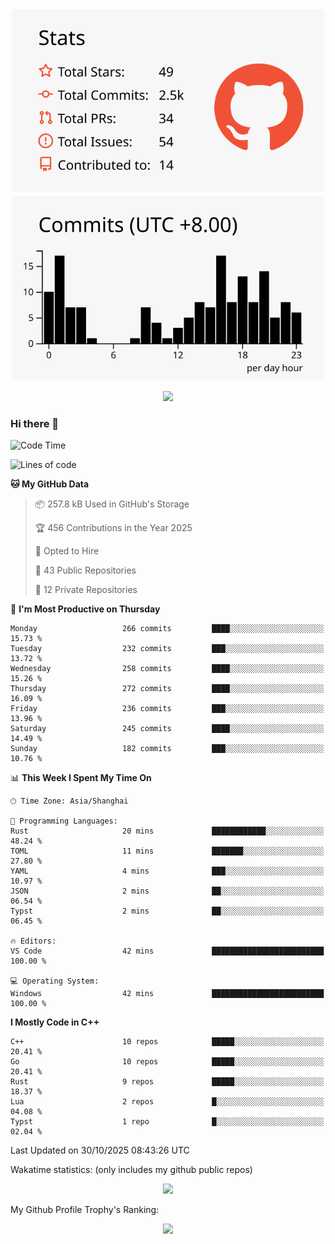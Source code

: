 <div align="center">
 
![](https://raw.githubusercontent.com/hycinth22/hycinth22/main/profile-summary-card-output/swift/3-stats.svg) ![](https://raw.githubusercontent.com/hycinth22/hycinth22/main/profile-summary-card-output/swift/4-productive-time.svg)

</div>

<div align="center"> <img src="https://github-readme-streak-stats.herokuapp.com/?user=hycinth22" /> </div>

### Hi there 👋

<!--
this is a ✨ _special_ ✨ repository because its `README.md` (this file) appears on your GitHub profile.

Here are some ideas to get you started:

- 🔭 I’m currently working on ...
- 🌱 I’m currently learning ...
- 👯 I’m looking to collaborate on ...
- 🤔 I’m looking for help with ...
- 💬 Ask me about ...
- 📫 How to reach me: ...
- 😄 Pronouns: ...
- ⚡ Fun fact: ...
-->

<!--START_SECTION:waka-->
![Code Time](http://img.shields.io/badge/Code%20Time-2%2C065%20hrs%2042%20mins-blue)

![Lines of code](https://img.shields.io/badge/From%20Hello%20World%20I%27ve%20Written-1.4%20million%20lines%20of%20code-blue)

**🐱 My GitHub Data** 

> 📦 257.8 kB Used in GitHub's Storage 
 > 
> 🏆 456 Contributions in the Year 2025
 > 
> 💼 Opted to Hire
 > 
> 📜 43 Public Repositories 
 > 
> 🔑 12 Private Repositories 
 > 
📅 **I'm Most Productive on Thursday** 

```text
Monday                   266 commits         ████░░░░░░░░░░░░░░░░░░░░░   15.73 % 
Tuesday                  232 commits         ███░░░░░░░░░░░░░░░░░░░░░░   13.72 % 
Wednesday                258 commits         ████░░░░░░░░░░░░░░░░░░░░░   15.26 % 
Thursday                 272 commits         ████░░░░░░░░░░░░░░░░░░░░░   16.09 % 
Friday                   236 commits         ███░░░░░░░░░░░░░░░░░░░░░░   13.96 % 
Saturday                 245 commits         ████░░░░░░░░░░░░░░░░░░░░░   14.49 % 
Sunday                   182 commits         ███░░░░░░░░░░░░░░░░░░░░░░   10.76 % 
```


📊 **This Week I Spent My Time On** 

```text
🕑︎ Time Zone: Asia/Shanghai

💬 Programming Languages: 
Rust                     20 mins             ████████████░░░░░░░░░░░░░   48.24 % 
TOML                     11 mins             ███████░░░░░░░░░░░░░░░░░░   27.80 % 
YAML                     4 mins              ███░░░░░░░░░░░░░░░░░░░░░░   10.97 % 
JSON                     2 mins              ██░░░░░░░░░░░░░░░░░░░░░░░   06.54 % 
Typst                    2 mins              ██░░░░░░░░░░░░░░░░░░░░░░░   06.45 % 

🔥 Editors: 
VS Code                  42 mins             █████████████████████████   100.00 % 

💻 Operating System: 
Windows                  42 mins             █████████████████████████   100.00 % 
```

**I Mostly Code in C++** 

```text
C++                      10 repos            █████░░░░░░░░░░░░░░░░░░░░   20.41 % 
Go                       10 repos            █████░░░░░░░░░░░░░░░░░░░░   20.41 % 
Rust                     9 repos             █████░░░░░░░░░░░░░░░░░░░░   18.37 % 
Lua                      2 repos             █░░░░░░░░░░░░░░░░░░░░░░░░   04.08 % 
Typst                    1 repo              █░░░░░░░░░░░░░░░░░░░░░░░░   02.04 % 
```




 Last Updated on 30/10/2025 08:43:26 UTC
<!--END_SECTION:waka-->

Wakatime statistics: (only includes my github public repos)
<div align="center">

![](https://github-readme-stats.vercel.app/api/top-langs/?username=hycinth22&layout=compact&langs_count=6)

</div>

My Github Profile Trophy's Ranking: 
<div align="center"> <img src="https://github-profile-trophy.vercel.app/?username=hycinth22" /> </div>


